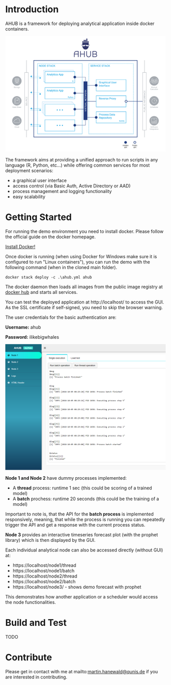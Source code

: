 
# Introduction 
AHUB is a framework for deploying analytical application inside docker containers.

![alt](figures/QUNIS-AHUB-Framework_Architektur.jpg)

The framework aims at providing a unified approach to run scripts in any language (R, Python, etc...) while offering common services for most deployment scenarios:

- a graphical user interface
- access control (via Basic Auth, Active Directory or AAD)
- process management and logging functionality
- easy scalability

# Getting Started

For running the demo environment you need to install docker. Please follow the official guide on the docker homepage.

[Install Docker!](https://www.docker.com/get-started)

Once docker is running (when using Docker for Windows make sure it is configured to run "Linux containers"), you can run the demo with the following command (when in the cloned main folder).

```(powershell)
docker stack deploy -c .\ahub.yml ahub
```
The docker daemon then loads all images from the public image registry at [docker hub](https://hub.docker.com) and starts all services.

You can test the deployed application at http://localhost/ to access the GUI. As the SSL certificate if self-signed, you need to skip the browser warning. 

The user credentials for the basic authentication are:

**Username:** ahub

**Password:** ilikebigwhales

![Graphical UI](figures/gui.png)

**Node 1 and Node 2** have dummy processes implemented:

* A **thread** process: runtime 1 sec (this could be scoring of a trained model)
* A **batch** prochess: runtime 20 seconds (this could be the training of a model)

Important to note is, that the API for the **batch process** is implemented responsively, meaning, that while the process is running you can repeatedly trigger the API and get a response with the current process status.

**Node 3** provides an interactive timeseries forecast plot (with the prophet library) which is then displayed by the GUI.

Each individual analytical node can also be accessed directly (without GUI) at:

- https://localhost/node1/thread 
- https://localhost/node1/batch
- https://localhost/node2/thread
- https://localhost/node2/batch
- https://localhost/node3/ - shows demo forecast with prophet

This demonstrates how another application or a scheduler would access the node functionalities.

# Build and Test
TODO

# Contribute

Please get in contact with me at mailto:martin.hanewald@qunis.de if you are interested in contributing.